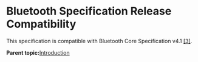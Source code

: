 # Bluetooth Specification Release Compatibility

This specification is compatible with Bluetooth Core Specification v4.1 [\[3\]](GUID-019FDCBD-1C56-4E89-B909-18844EDC6FD2.md#GUID-76D6ED9A-9D1F-476D-8220-D0D307741BD4).

**Parent topic:**[Introduction](GUID-20A8EAE8-A886-4CEF-84C2-5A54D13CEAF8.md)

